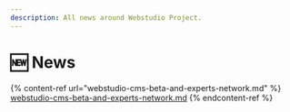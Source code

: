 ```yaml
---
description: All news around Webstudio Project.
---
```


# 🆕 News

{% content-ref url="webstudio-cms-beta-and-experts-network.md" %}
[webstudio-cms-beta-and-experts-network.md](webstudio-cms-beta-and-experts-network.md)
{% endcontent-ref %}
